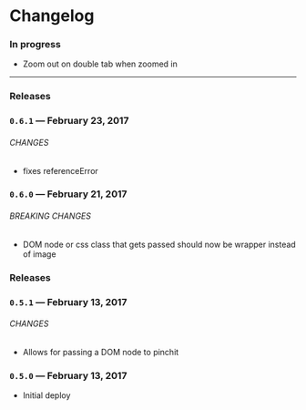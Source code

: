# Changelog

### In progress

- Zoom out on double tab when zoomed in

---

### Releases

### `0.6.1` — February 23, 2017

###### CHANGES

- fixes referenceError

### `0.6.0` — February 21, 2017

###### BREAKING CHANGES

- DOM node or css class that gets passed should now be wrapper instead of image

### Releases

### `0.5.1` — February 13, 2017

###### CHANGES

- Allows for passing a DOM node to pinchit

### `0.5.0` — February 13, 2017

- Initial deploy
